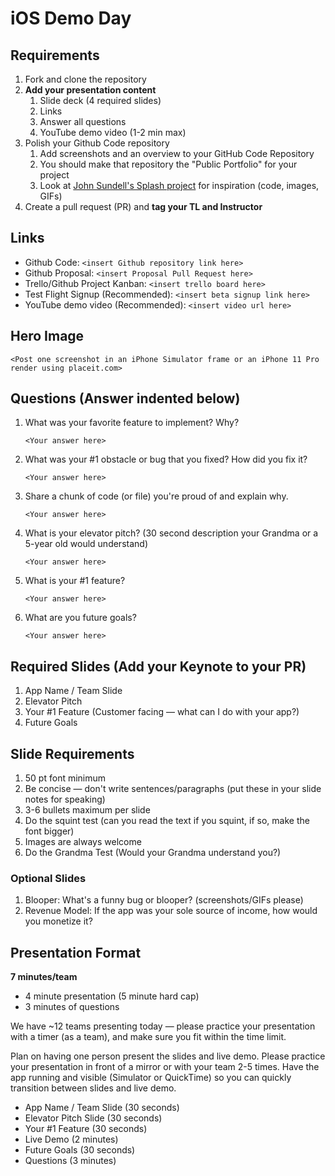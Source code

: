 # iOS Demo Day

## Requirements

1. Fork and clone the repository
2. **Add your presentation content**
    1. Slide deck (4 required slides)
    2. Links
    3. Answer all questions 
    4. YouTube demo video (1-2 min max)
3. Polish your Github Code repository
    1. Add screenshots and an overview to your GitHub Code Repository
    2. You should make that repository the "Public Portfolio" for your project
    3. Look at [John Sundell's Splash project](https://github.com/JohnSundell/Splash) for inspiration (code, images, GIFs)
4. Create a pull request (PR) and **tag your TL and Instructor**

## Links

* Github Code: `<insert Github repository link here>`
* Github Proposal: `<insert Proposal Pull Request here>`
* Trello/Github Project Kanban: `<insert trello board here>`
* Test Flight Signup (Recommended): `<insert beta signup link here>`
* YouTube demo video (Recommended): `<insert video url here>`

## Hero Image

`<Post one screenshot in an iPhone Simulator frame or an iPhone 11 Pro render using placeit.com>`

## Questions (Answer indented below)

1. What was your favorite feature to implement? Why?

    `<Your answer here>`

2. What was your #1 obstacle or bug that you fixed? How did you fix it?

    `<Your answer here>`
  
3. Share a chunk of code (or file) you're proud of and explain why.

    `<Your answer here>`
  
4. What is your elevator pitch? (30 second description your Grandma or a 5-year old would understand)

    `<Your answer here>`
  
5. What is your #1 feature?

    `<Your answer here>`
  
6. What are you future goals?

    `<Your answer here>`

## Required Slides (Add your Keynote to your PR)

1. App Name / Team Slide
2. Elevator Pitch
3. Your #1 Feature (Customer facing — what can I do with your app?)
4. Future Goals

## Slide Requirements

1. 50 pt font minimum
2. Be concise — don't write sentences/paragraphs (put these in your slide notes for speaking)
3. 3-6 bullets maximum per slide
4. Do the squint test (can you read the text if you squint, if so, make the font bigger)
6. Images are always welcome
7. Do the Grandma Test (Would your Grandma understand you?)

### Optional Slides

1. Blooper: What's a funny bug or blooper? (screenshots/GIFs please)
2. Revenue Model: If the app was your sole source of income, how would you monetize it?

## Presentation Format

**7 minutes/team**

* 4 minute presentation (5 minute hard cap)
* 3 minutes of questions

We have ~12 teams presenting today — please practice your presentation with a timer (as a team), and make sure you fit within the time limit.

Plan on having one person present the slides and live demo. Please practice your presentation in front of a mirror or with your team 2-5 times. Have the app running and visible (Simulator or QuickTime) so you can quickly transition between slides and live demo.

* App Name / Team Slide (30 seconds)
* Elevator Pitch Slide (30 seconds)
* Your #1 Feature (30 seconds)
* Live Demo (2 minutes)
* Future Goals (30 seconds)
* Questions (3 minutes)
